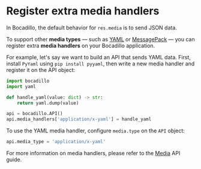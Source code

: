 # Register extra media handlers

In Bocadillo, the default behavior for `res.media` is to send JSON data.

To support other **media types** — such as [YAML] or [MessagePack] — you can register extra **media handlers** on your Bocadillo application.

For example, let's say we want to build an API that sends YAML data. First, install `PyYaml` using `pip install pyyaml`, then write a new media handler and register it on the API object:

```python
import bocadillo
import yaml

def handle_yaml(value: dict) -> str:
    return yaml.dump(value)

api = bocadillo.API()
api.media_handlers['application/x-yaml'] = handle_yaml
```

To use the YAML media handler, configure `media.type` on the `API` object:

```python
api.media_type = 'application/x-yaml'
```

For more information on media handlers, please refer to the [Media](../api/media.md) API guide.

[YAML]: http://yaml.org
[MessagePack]: https://msgpack.org
